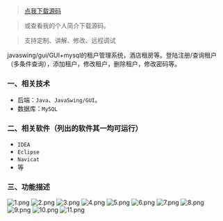 > [点我下载源码](https://www.notmaker.com/detail/544ae984007942b99134a4d65e9ee605/ghp20250304) 


> 或查看我的个人简介下载源码。

> 支持定制、讲解、修改、远程调试


javaswing/gui/GUI+mysql的租户管理系统，酒店租房等。登陆注册/查询租户（多条件查询），添加租户，修改租户，删除租户，修改密码等。
### 一、相关技术
- 后端：`Java`、`JavaSwing/GUI`。
- 数据库：`MySQL`

### 二、相关软件（列出的软件其一均可运行）
- `IDEA`
- `Eclipse`
- `Navicat`
- 等

### 三、功能描述
![1.png](https://store.ptcc9.top/notmaker/user_upload/ba15bc64d0b24c178659372c9c4386bd/2024-03-02%2000:40:39_1.png)
![2.png](https://store.ptcc9.top/notmaker/user_upload/ba15bc64d0b24c178659372c9c4386bd/2024-03-02%2000:40:42_2.png)
![3.png](https://store.ptcc9.top/notmaker/user_upload/ba15bc64d0b24c178659372c9c4386bd/2024-03-02%2000:40:45_3.png)
![4.png](https://store.ptcc9.top/notmaker/user_upload/ba15bc64d0b24c178659372c9c4386bd/2024-03-02%2000:40:47_4.png)
![5.png](https://store.ptcc9.top/notmaker/user_upload/ba15bc64d0b24c178659372c9c4386bd/2024-03-02%2000:40:50_5.png)
![6.png](https://store.ptcc9.top/notmaker/user_upload/ba15bc64d0b24c178659372c9c4386bd/2024-03-02%2000:40:52_6.png)
![7.png](https://store.ptcc9.top/notmaker/user_upload/ba15bc64d0b24c178659372c9c4386bd/2024-03-02%2000:40:55_7.png)
![8.png](https://store.ptcc9.top/notmaker/user_upload/ba15bc64d0b24c178659372c9c4386bd/2024-03-02%2000:40:57_8.png)
![9.png](https://store.ptcc9.top/notmaker/user_upload/ba15bc64d0b24c178659372c9c4386bd/2024-03-02%2000:41:00_9.png)
![10.png](https://store.ptcc9.top/notmaker/user_upload/ba15bc64d0b24c178659372c9c4386bd/2024-03-02%2000:41:03_10.png)
![11.png](https://store.ptcc9.top/notmaker/user_upload/ba15bc64d0b24c178659372c9c4386bd/2024-03-02%2000:41:06_11.png)
